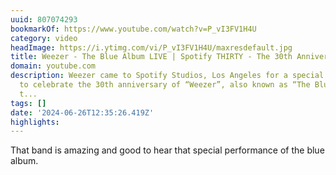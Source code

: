 ```yaml
---
uuid: 807074293
bookmarkOf: https://www.youtube.com/watch?v=P_vI3FV1H4U
category: video
headImage: https://i.ytimg.com/vi/P_vI3FV1H4U/maxresdefault.jpg
title: Weezer - The Blue Album LIVE | Spotify THIRTY - The 30th Anniversary
domain: youtube.com
description: Weezer came to Spotify Studios, Los Angeles for a special performance
  to celebrate the 30th anniversary of “Weezer”, also known as “The Blue Album”. Listen
  t...
tags: []
date: '2024-06-26T12:35:26.419Z'
highlights: 
---
```


That band is amazing and good to hear that special performance of the blue album.


